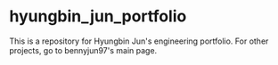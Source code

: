 # hyungbin_jun_portfolio

This is a repository for Hyungbin Jun's engineering portfolio. For other projects, go to bennyjun97's main page.
